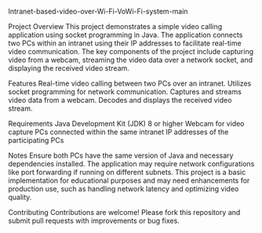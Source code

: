 Intranet-based-video-over-Wi-Fi-VoWi-Fi-system-main


Project Overview
This project demonstrates a simple video calling application using socket programming in Java. The application connects two PCs within an intranet using their IP addresses to facilitate real-time video communication. The key components of the project include capturing video from a webcam, streaming the video data over a network socket, and displaying the received video stream.

Features
Real-time video calling between two PCs over an intranet.
Utilizes socket programming for network communication.
Captures and streams video data from a webcam.
Decodes and displays the received video stream.

Requirements
Java Development Kit (JDK) 8 or higher
Webcam for video capture
PCs connected within the same intranet
IP addresses of the participating PCs  

Notes
Ensure both PCs have the same version of Java and necessary dependencies installed.
The application may require network configurations like port forwarding if running on different subnets.
This project is a basic implementation for educational purposes and may need enhancements for production use, such as handling network latency and optimizing video quality.

Contributing
Contributions are welcome! Please fork this repository and submit pull requests with improvements or bug fixes.
